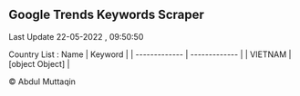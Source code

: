 

## Google Trends Keywords Scraper 
 
Last Update 22-05-2022 , 09:50:50

Country List :
 Name  | Keyword |
| ------------- | ------------- |
| VIETNAM | [object Object] |



© Abdul Muttaqin 
